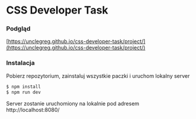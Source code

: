 # CSS Developer Task

### Podgląd
[https://unclegreg.github.io/css-developer-task/project/](https://unclegreg.github.io/css-developer-task/project/)


### Instalacja

Pobierz repozytorium, zainstaluj wszystkie paczki i uruchom lokalny server

```sh
$ npm install 
$ npm run dev
```
Server zostanie uruchomiony na lokalnie pod adresem http://localhost:8080/

